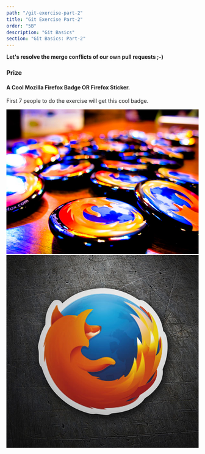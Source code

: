 ```yaml
---
path: "/git-exercise-part-2"
title: "Git Exercise Part-2"
order: "5B"
description: "Git Basics"
section: "Git Basics: Part-2"
---
```


**Let's resolve the merge conflicts of our own pull requests ;-)**

### Prize

#### A Cool Mozilla Firefox Badge OR Firefox Sticker.

First 7 people to do the exercise will get this cool badge.

![firefox-badge](images/firefox-badge.jpg)
![firefox-sticker](images/sticker-firefox.jpg)
